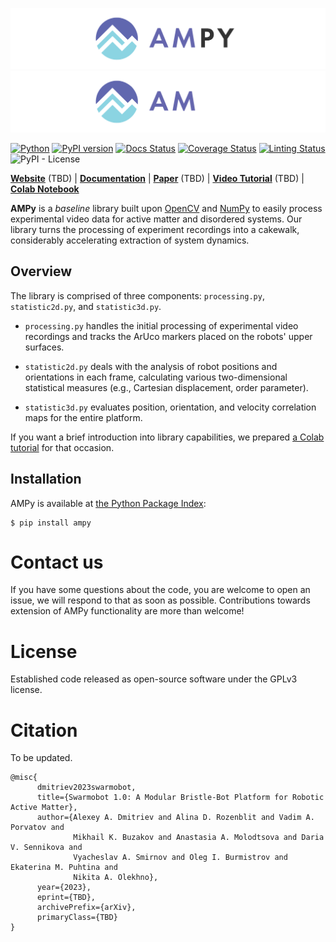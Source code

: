 [pypi-version-image]: https://badge.fury.io/py/ampy.svg?
[pypi-version-url]: https://badge.fury.io/py/ampy

[docs-image]: https://readthedocs.org/projects/ampy/badge/?version=latest
[docs-url]: https://ampy.readthedocs.io/en/latest

[linting-image]: https://github.com/swarmtronics/AMPy/actions/workflows/pylint.yml/badge.svg
[linting-url]: https://github.com/swarmtronics/AMPy/actions/workflows/pylint.yml

[coverage-image]: https://coveralls.io/repos/github/swarmtronics/AMPy/badge.svg?service=github&kill_cache=0
[coverage-url]: https://coveralls.io/github/swarmtronics/AMPy

[pypi-license-image]: https://img.shields.io/pypi/l/ampy

![Pipeline_image](materials/logo_header_bl_font.png#gh-light-mode-only)
![Pipeline_image](materials/logo_header_wh_font.png#gh-dark-mode-only)


[![Python](https://img.shields.io/badge/python-3.8%20--%203.11-blue)](https://www.python.org)
[![PyPI version][pypi-version-image]][pypi-version-url]
[![Docs Status][docs-image]][docs-url]
[![Coverage Status][coverage-image]][coverage-url]
[![Linting Status][linting-image]][linting-url]
![PyPI - License][pypi-license-image]

**[Website](swarmtronics.com)** (TBD) | **[Documentation](https://ampy.readthedocs.io/en/latest/)** | **[Paper](TBD)** (TBD) | **[Video Tutorial](TBD)** (TBD) | **[Colab Notebook](https://colab.research.google.com/drive/1hiCGXoDtOEO3LOm6RG12111Kiwofh069?usp=sharing)**

**AMPy** is a *baseline* library built upon [OpenCV](https://opencv.org/) and [NumPy](https://numpy.org/) to easily process experimental video data for active matter and disordered systems. Our library turns the processing of experiment recordings into a cakewalk, considerably accelerating extraction of system dynamics.

## Overview

The library is comprised of three components: `processing.py`, `statistic2d.py`, and `statistic3d.py`. 

- `processing.py` handles the initial processing of experimental video recordings and tracks the ArUco markers placed on the robots' upper surfaces. 

- `statistic2d.py` deals with the analysis of robot positions and orientations in each frame, calculating various two-dimensional statistical measures (e.g., Cartesian displacement, order parameter). 

- `statistic3d.py` evaluates position, orientation, and velocity correlation maps for the entire platform.

If you want a brief introduction into library capabilities, we prepared [a Colab tutorial](https://colab.research.google.com/drive/1hiCGXoDtOEO3LOm6RG12111Kiwofh069?usp=sharing) for that occasion.

## Installation

AMPy is available at [the Python Package Index](https://pypi.org/project/ampy/):

```
$ pip install ampy
```

# Contact us

If you have some questions about the code, you are welcome to open an issue, we will respond to that as soon as possible. Contributions towards extension of AMPy functionality are more than welcome!

# License

Established code released as open-source software under the GPLv3 license.

# Citation

To be updated.

```
@misc{
      dmitriev2023swarmobot,
      title={Swarmobot 1.0: A Modular Bristle-Bot Platform for Robotic Active Matter}, 
      author={Alexey A. Dmitriev and Alina D. Rozenblit and Vadim A. Porvatov and
              Mikhail K. Buzakov and Anastasia A. Molodtsova and Daria V. Sennikova and
              Vyacheslav A. Smirnov and Oleg I. Burmistrov and Ekaterina M. Puhtina and
              Nikita A. Olekhno},
      year={2023},
      eprint={TBD},
      archivePrefix={arXiv},
      primaryClass={TBD}
}
```

